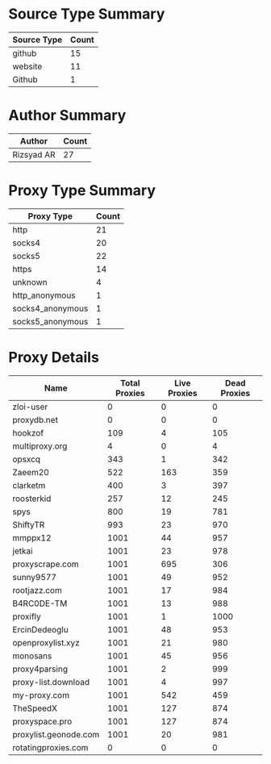 # Source Type Summary

| Source Type | Count |
|-------------|-------|
| github | 15 |
| website | 11 |
| Github | 1 |


# Author Summary

| Author | Count |
|--------|-------|
| Rizsyad AR | 27 |


# Proxy Type Summary

| Proxy Type | Count |
|------------|-------|
| http | 21 |
| socks4 | 20 |
| socks5 | 22 |
| https | 14 |
| unknown | 4 |
| http_anonymous | 1 |
| socks4_anonymous | 1 |
| socks5_anonymous | 1 |


# Proxy Details

| Name | Total Proxies | Live Proxies | Dead Proxies |
|------|---------------|--------------|---------------|
| zloi-user | 0 | 0 | 0 |
| proxydb.net | 0 | 0 | 0 |
| hookzof | 109 | 4 | 105 |
| multiproxy.org | 4 | 0 | 4 |
| opsxcq | 343 | 1 | 342 |
| Zaeem20 | 522 | 163 | 359 |
| clarketm | 400 | 3 | 397 |
| roosterkid | 257 | 12 | 245 |
| spys | 800 | 19 | 781 |
| ShiftyTR | 993 | 23 | 970 |
| mmppx12 | 1001 | 44 | 957 |
| jetkai | 1001 | 23 | 978 |
| proxyscrape.com | 1001 | 695 | 306 |
| sunny9577 | 1001 | 49 | 952 |
| rootjazz.com | 1001 | 17 | 984 |
| B4RC0DE-TM | 1001 | 13 | 988 |
| proxifly | 1001 | 1 | 1000 |
| ErcinDedeoglu | 1001 | 48 | 953 |
| openproxylist.xyz | 1001 | 21 | 980 |
| monosans | 1001 | 45 | 956 |
| proxy4parsing | 1001 | 2 | 999 |
| proxy-list.download | 1001 | 4 | 997 |
| my-proxy.com | 1001 | 542 | 459 |
| TheSpeedX | 1001 | 127 | 874 |
| proxyspace.pro | 1001 | 127 | 874 |
| proxylist.geonode.com | 1001 | 20 | 981 |
| rotatingproxies.com | 0 | 0 | 0 |
